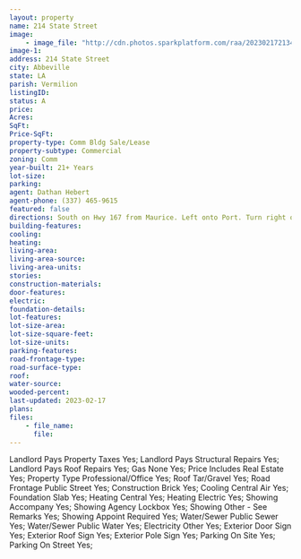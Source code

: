 ```yaml
---
layout: property
name: 214 State Street
image:
    - image_file: "http://cdn.photos.sparkplatform.com/raa/20230217213421085191000000.jpg"
image-1:
address: 214 State Street
city: Abbeville
state: LA
parish: Vermilion
listingID: 
status: A
price: 
Acres: 
SqFt: 
Price-SqFt: 
property-type: Comm Bldg Sale/Lease
property-subtype: Commercial
zoning: Comm
year-built: 21+ Years
lot-size: 
parking: 
agent: Dathan Hebert
agent-phone: (337) 465-9615
featured: false
directions: South on Hwy 167 from Maurice. Left onto Port. Turn right onto S Washington left onto S Magdalen Sq. left onto S Jefferson right onto Concord St and right onto S State St.
building-features: 
cooling: 
heating: 
living-area: 
living-area-source: 
living-area-units: 
stories: 
construction-materials: 
door-features: 
electric: 
foundation-details: 
lot-features: 
lot-size-area: 
lot-size-square-feet: 
lot-size-units: 
parking-features: 
road-frontage-type: 
road-surface-type: 
roof: 
water-source: 
wooded-percent: 
last-updated: 2023-02-17
plans: 
files:
    - file_name:
      file:
---
```

Landlord Pays	Property Taxes	Yes;
Landlord Pays	Structural Repairs	Yes;
Landlord Pays	Roof Repairs	Yes;
Gas	None	Yes;
Price Includes	Real Estate	Yes;
Property Type	Professional/Office	Yes;
Roof	Tar/Gravel	Yes;
Road Frontage	Public Street	Yes;
Construction	Brick	Yes;
Cooling	Central Air	Yes;
Foundation	Slab	Yes;
Heating	Central	Yes;
Heating	Electric	Yes;
Showing	Accompany	Yes;
Showing	Agency Lockbox	Yes;
Showing	Other - See Remarks	Yes;
Showing	Appoint Required	Yes;
Water/Sewer	Public Sewer	Yes;
Water/Sewer	Public Water	Yes;
Electricity	Other	Yes;
Exterior	Door Sign	Yes;
Exterior	Roof Sign	Yes;
Exterior	Pole Sign	Yes;
Parking	On Site	Yes;
Parking	On Street	Yes;

